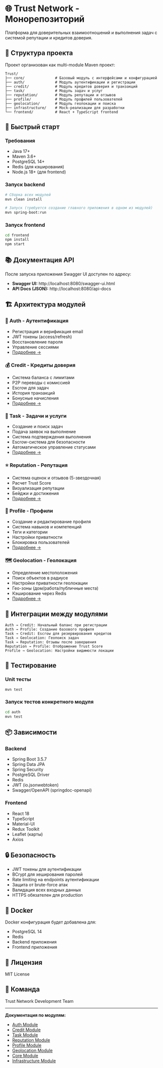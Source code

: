 # 🌐 Trust Network - Монорепозиторий

Платформа для доверительных взаимоотношений и выполнения задач с системой репутации и кредитов доверия.

## 📁 Структура проекта

Проект организован как multi-module Maven проект:

```
Trust/
├── core/              # Базовый модуль с интерфейсами и конфигурацией
├── auth/              # Модуль аутентификации и регистрации
├── credit/            # Модуль кредитов доверия и транзакций
├── task/              # Модуль задач и услуг
├── reputation/        # Модуль репутации и отзывов
├── profile/           # Модуль профилей пользователей
├── geolocation/       # Модуль геолокации и поиска
├── infrastructure/    # Mock-реализации для разработки
└── frontend/          # React + TypeScript frontend
```

## 🚀 Быстрый старт

### Требования
- Java 17+
- Maven 3.6+
- PostgreSQL 14+
- Redis (для кэширования)
- Node.js 18+ (для frontend)

### Запуск backend

```bash
# Сборка всех модулей
mvn clean install

# Запуск (требуется создание главного приложения в одном из модулей)
mvn spring-boot:run
```

### Запуск frontend

```bash
cd frontend
npm install
npm start
```

## 📚 Документация API

После запуска приложения Swagger UI доступен по адресу:
- **Swagger UI:** http://localhost:8080/swagger-ui.html
- **API Docs (JSON):** http://localhost:8080/api-docs

## 🏗️ Архитектура модулей

### 🔐 Auth - Аутентификация
- Регистрация и верификация email
- JWT токены (access/refresh)
- Восстановление пароля
- Управление сессиями
- [Подробнее →](auth/README.md)

### 💰 Credit - Кредиты доверия
- Система баланса с лимитами
- P2P переводы с комиссией
- Escrow для задач
- История транзакций
- Бонусные начисления
- [Подробнее →](credit/README.md)

### 📝 Task - Задачи и услуги
- Создание и поиск задач
- Подача заявок на выполнение
- Система подтверждения выполнения
- Escrow-система для безопасности
- Автоматическое управление статусами
- [Подробнее →](task/README.md)

### ⭐ Reputation - Репутация
- Система оценок и отзывов (5-звездочная)
- Расчет Trust Score
- Визуализация репутации
- Бейджи и достижения
- [Подробнее →](reputation/README.md)

### 👤 Profile - Профили
- Создание и редактирование профиля
- Система навыков и компетенций
- Теги и категории
- Настройки приватности
- Блокировка пользователей
- [Подробнее →](profile/README.md)

### 🗺️ Geolocation - Геолокация
- Определение местоположения
- Поиск объектов в радиусе
- Настройки приватности геолокации
- Гео-зоны (дом/работа/публичные места)
- Кэширование через Redis
- [Подробнее →](geolocation/README.md)

## 🔗 Интеграции между модулями

```
Auth → Credit: Начальный баланс при регистрации
Auth → Profile: Создание базового профиля
Task → Credit: Escrow для резервирования кредитов
Task → Geolocation: Геопоиск задач
Task → Reputation: Отзывы после завершения
Reputation → Profile: Отображение Trust Score
Profile → Geolocation: Настройки видимости локации
```

## 🧪 Тестирование

### Unit тесты
```bash
mvn test
```

### Запуск тестов конкретного модуля
```bash
cd auth
mvn test
```

## 📦 Зависимости

### Backend
- Spring Boot 3.5.7
- Spring Data JPA
- Spring Security
- PostgreSQL Driver
- Redis
- JWT (io.jsonwebtoken)
- Swagger/OpenAPI (springdoc-openapi)

### Frontend
- React 18
- TypeScript
- Material-UI
- Redux Toolkit
- Leaflet (карты)
- Axios

## 🔒 Безопасность

- JWT токены для аутентификации
- BCrypt для хеширования паролей
- Rate limiting на endpoints аутентификации
- Защита от brute-force атак
- Валидация всех входных данных
- HTTPS обязателен для production

## 🐳 Docker

Docker конфигурация будет добавлена для:
- PostgreSQL 14
- Redis
- Backend приложения
- Frontend приложения

## 📄 Лицензия

MIT License

## 👥 Команда

Trust Network Development Team

---

**Документация по модулям:**
- [Auth Module](auth/README.md)
- [Credit Module](credit/README.md)
- [Task Module](task/README.md)
- [Reputation Module](reputation/README.md)
- [Profile Module](profile/README.md)
- [Geolocation Module](geolocation/README.md)
- [Core Module](core/README.md)
- [Infrastructure Module](infrastructure/README.md)

